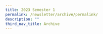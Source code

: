 ```yaml
---
title: 2023 Semester 1
permalink: /newsletter/archive/permalink/
description: ""
third_nav_title: Archive
---
```

